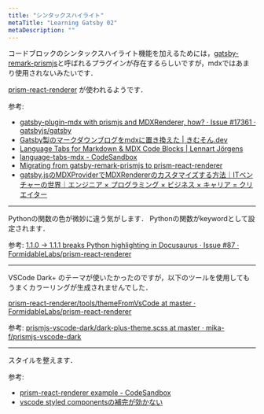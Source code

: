 ```yaml
---
title: "シンタックスハイライト"
metaTitle: "Learning Gatsby 02"
metaDescription: ""
---
```


コードブロックのシンタックスハイライト機能を加えるためには，[gatsby-remark-prismjs](https://www.gatsbyjs.com/plugins/gatsby-remark-prismjs/)と呼ばれるプラグインが存在するらしいですが，mdxではあまり使用されないみたいです．

[prism-react-renderer](https://github.com/FormidableLabs/prism-react-renderer) が使われるようです．

参考:
* [gatsby-plugin-mdx with prismjs and MDXRenderer, how? · Issue #17361 · gatsbyjs/gatsby](https://github.com/gatsbyjs/gatsby/issues/17361)
* [Gatsby製のマークダウンブログをmdxに置き換えた | きむそん.dev](https://kimuson.dev/blog/gatsby/replace_gatsby_blog_mdx/#%E3%82%B3%E3%83%BC%E3%83%89%E3%83%8F%E3%82%A4%E3%83%A9%E3%82%A4%E3%83%88)
* [Language Tabs for Markdown & MDX Code Blocks | Lennart Jörgens](https://www.lekoarts.de/garden/language-tabs-for-markdown-and-mdx-code-blocks)
* [language-tabs-mdx - CodeSandbox](https://codesandbox.io/s/language-tabs-mdx-g03g6?file=/src/components/Code.js)
* [Migrating from gatsby-remark-prismjs to prism-react-renderer](https://prince.dev/prism-react-renderer)
* [gatsby.jsのMDXProviderでMDXRendererのカスタマイズする方法｜ITベンチャーの世界｜エンジニア × プログラミング × ビジネス × キャリア = クリエイター](https://aventureworld.com/posts/53)

---

Pythonの関数の色が微妙に違う気がします．
Pythonの関数がkeywordとして設定されます．

参考:
[1.1.0 -> 1.1.1 breaks Python highlighting in Docusaurus · Issue #87 · FormidableLabs/prism-react-renderer](https://github.com/FormidableLabs/prism-react-renderer/issues/87)

---

VSCode Dark+ のテーマが使いたかったのですが，以下のツールを使用してもうまくカラーリングが生成されませんでした．

[prism-react-renderer/tools/themeFromVsCode at master · FormidableLabs/prism-react-renderer](https://github.com/FormidableLabs/prism-react-renderer/tree/master/tools/themeFromVsCode)

参考:
[prismjs-vscode-dark/dark-plus-theme.scss at master · mika-f/prismjs-vscode-dark](https://github.com/mika-f/prismjs-vscode-dark/blob/master/src/dark-plus-theme.scss)

---

スタイルを整えます．

参考:
* [prism-react-renderer example - CodeSandbox](https://codesandbox.io/s/prism-react-renderer-example-u6vhk?file=/src/WithLineNumbers.js)
* [vscode styled componentsの補完が効かない](https://zenn.dev/muzin00/articles/ace4d0d4b3da4d)